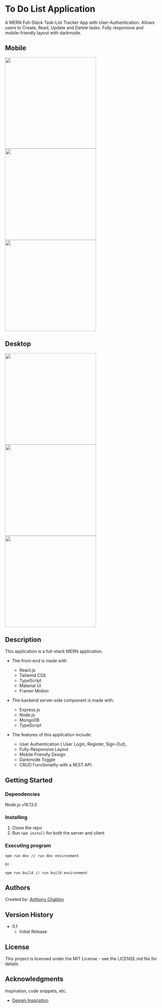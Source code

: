 # To Do List Application

A MERN Full-Stack Task-List Tracker App with User-Authentication. Allows users to Create, Read, Update and Delete tasks. Fully responsive and mobile-friendly layout with darkmode.


## Mobile
<img src="https://github.com/AnthonyChablov/to-do-list-mern-app/assets/86855033/bbf3912f-dc15-40d2-8044-e38db516e128" width="300">
<img src="https://github.com/AnthonyChablov/to-do-list-mern-app/assets/86855033/854ec9c1-7c5d-4e59-9ae6-6de789557a3c" width="300">
<img src="https://github.com/AnthonyChablov/to-do-list-mern-app/assets/86855033/eb3c0ca9-83f6-4874-be98-4d7f9e4e9052" width="300">

## Desktop
<img src="https://github.com/AnthonyChablov/to-do-list-mern-app/assets/86855033/bbf3912f-dc15-40d2-8044-e38db516e128" width="300">
<img src="https://github.com/AnthonyChablov/to-do-list-mern-app/assets/86855033/854ec9c1-7c5d-4e59-9ae6-6de789557a3c" width="300">
<img src="https://github.com/AnthonyChablov/to-do-list-mern-app/assets/86855033/eb3c0ca9-83f6-4874-be98-4d7f9e4e9052" width="300">


## Description

This application is a full-stack MERN application.  
- The front-end is made with
   - React.js
   - Tailwind CSS
   - TypeScript
   - Material UI
   - Framer Motion
     
- The backend server-side component is made with:
   - Express.js
   - Node.js
   - MongoDB
   - TypeScript
     
- The features of this application include:
   -  User Authentication ( User Login, Register, Sign-Out),
   -  Fully-Responsive Layout
   -  Mobile Friendly Design
   -  Darkmode Toggle
   -  CRUD Functionality with a REST API. 

## Getting Started

### Dependencies

Node.js v16.13.0

### Installing

1. Clone the repo 
2. Run ```npm install``` for both the server and client

### Executing program
```
npm run dev // run dev environment

Or

npm run build // run build environment
```

## Authors

Created by:
[Anthony Chablov](https://www.linkedin.com/in/anthonychablov/)

## Version History

* 0.1
    * Initial Release

## License

This project is licensed under the MIT License - see the LICENSE.md file for details

## Acknowledgments

Inspiration, code snippets, etc.
* [Design Inspiration](https://dribbble.com/shots/17259558-Todoist-Material-Design-Award-Winner-2021)
